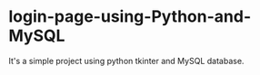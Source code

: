 # login-page-using-Python-and-MySQL
It's a simple project using python tkinter and MySQL database. 
